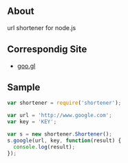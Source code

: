 ## About

url shortener for node.js

## Correspondig Site

* [goo.gl](http://goo.gl)

## Sample

```javascript
var shortener = require('shortener');

var url = 'http://www.google.com';
var key = 'KEY';

var s = new shortener.Shortener();
s.google(url, key, function(result) {
  console.log(result);
});
```